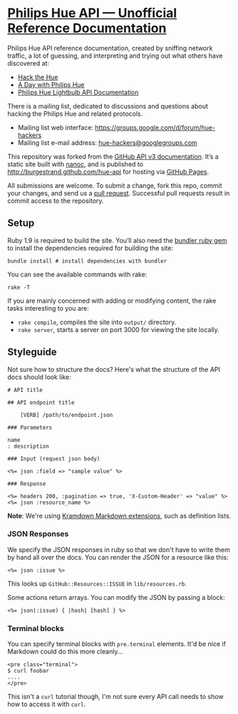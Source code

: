 # [Philips Hue API — Unofficial Reference Documentation](http://burgestrand.github.com/hue-api)

Philips Hue API reference documentation, created by sniffing network traffic, a
lot of guessing, and interpreting and trying out what others have discovered at:

- [Hack the Hue](http://rsmck.co.uk/hue)
- [A Day with Philips Hue](http://www.nerdblog.com/2012/10/a-day-with-philips-hue.html?showComment=1352172383498)
- [Philips Hue Lightbulb API Documentation](http://blog.ef.net/2012/11/02/philips-hue-api.html)

There is a mailing list, dedicated to discussions and questions about hacking
the Philips Hue and related protocols.

- Mailing list web interface: <https://groups.google.com/d/forum/hue-hackers>
- Mailing list e-mail address: <hue-hackers@googlegroups.com>

This repository was forked from the [GitHub API v3 documentation][].  It’s a
static site built with [nanoc][], and is published to <http://burgestrand.github.com/hue-api>
for hosting via [GitHub Pages][].

All submissions are welcome. To submit a change, fork this repo, commit your
changes, and send us a [pull request](http://help.github.com/send-pull-requests/).
Successful pull requests result in commit access to the repository.

[nanoc]: http://nanoc.stoneship.org/
[GitHub Pages]: http://pages.github.com/
[GitHub API v3 documentation]: https://github.com/github/developer.github.com

## Setup

Ruby 1.9 is required to build the site. You’ll also need the [bundler ruby gem][] to
install the dependencies required for building the site:

```shell
bundle install # install dependencies with bundler
```

You can see the available commands with rake:

```shell
rake -T
```

If you are mainly concerned with adding or modifying content, the rake tasks interesting
to you are:

- `rake compile`, compiles the site into `output/` directory.
- `rake server`, starts a server on port 3000 for viewing the site locally.

[bundler ruby gem]: http://gembundler.com/

## Styleguide

Not sure how to structure the docs?  Here's what the structure of the
API docs should look like:

    # API title

    ## API endpoint title

        [VERB] /path/to/endpoint.json

    ### Parameters

    name
    : description

    ### Input (request json body)

    <%= json :field => "sample value" %>

    ### Response

    <%= headers 200, :pagination => true, 'X-Custom-Header' => "value" %>
    <%= json :resource_name %>

**Note**: We're using [Kramdown Markdown extensions](http://kramdown.rubyforge.org/syntax.html), such as definition lists.

### JSON Responses

We specify the JSON responses in ruby so that we don't have to write
them by hand all over the docs.  You can render the JSON for a resource
like this:

```erb
<%= json :issue %>
```

This looks up `GitHub::Resources::ISSUE` in `lib/resources.rb`.

Some actions return arrays.  You can modify the JSON by passing a block:

```erb
<%= json(:issue) { |hash| [hash] } %>
```

### Terminal blocks

You can specify terminal blocks with `pre.terminal` elements.  It'd be
nice if Markdown could do this more cleanly...

    <pre class="terminal">
    $ curl foobar
    ....
    </pre>

This isn't a `curl` tutorial though, I'm not sure every API call needs
to show how to access it with `curl`.
